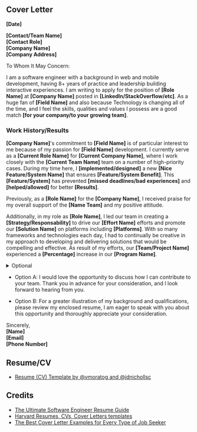 ## Cover Letter

**[Date]**


**[Contact/Team Name]**\
**[Contact Role]**\
**[Company Name]**\
**[Company Address]**

To Whom It May Concern:

I am a software engineer with a background in web and mobile development, having 8+ years of practice and leadership building interactive experiences. I am writing to apply for the position of **[Role Name]** at **[Company Name]** posted in **[LinkedIn/StackOverflow/etc]**. As a huge fan of **[Field Name]** and also because Technology is changing all of the time, and I feel the skills, qualities and values I possess are a good match **[for your company/to your growing team]**.

### Work History/Results

**[Company Name]**'s commitment to **[Field Name]** is of particular interest to me because of my passion for **[Field Name]** development. I currently serve as a **[Current Role Name]** for **[Current Company Name]**, where I work closely with the **[Current Team Name]** team on a number of high-priority cases. During my time here, I **[implemented/designed]** a new **[Nice Feature/System Name]** that ensures **[Feature/System Benefit]**. This **[Feature/System]** has prevented **[missed deadlines/bad experiences]** and **[helped/allowed]** for better **[Results]**.

Previously, as a **[Role Name]** for the **[Company Name]**, I received praise for my overall support of the **[Name Team]** and my positive attitude.

Additionally, in my role as **[Role Name]**, I led our team in creating a **[Strategy/Responsability]** to drive our **[Effort Name]** efforts and promote our **[Solution Name]** on platforms including **[Platforms]**. With so many frameworks and technologies each day, I had to continually be creative in my approach to developing and delivering solutions that would be compelling and effective. As result of my efforts, our **[Team/Project Name]** experienced a **[Percentage]** increase in our **[Program Name]**.

<details>
  <summary>Optional</summary>
  
  I am very hard working, always looking to improve my skills and research about new **[strategies/technologies]** to figure out new ways to do my job better, and also I am someone who is completely commited to building the best software products for the world.
  
  I would love to be part of a great team when we're making a great impact solving interesting challenges, always we need the help of others, and with my experience I feel I have a lot to offer in regard to technical expertise and my passion to a shared goal.
  
  I am very good at what I do because of my discipline and commitment, I know that if I'm part of your team I will start to contribute positively to the team's objectives quickly, always with the best attitude. I'm excited at the prospect of bringing the skills I developed through this experience to the **[Role Name]** at **[Company Name]**.
</details>

- Option A:
I would love the opportunity to discuss how I can contribute to your team. Thank you in advance for your consideration, and I look forward to hearing from you.

- Option B:
For a greater illustration of my background and qualifications, please review my enclosed resume, I am eager to speak with you about this opportunity and thoroughly appreciate your consideration.

Sincerely,\
**[Name]**\
**[Email]**\
**[Phone Number]**

## Resume/CV
- [Resume (CV) Template by @vmoratog and @jdnichollsc](https://codepen.io/pen/?template=LYbdpXW)

## Credits
- [The Ultimate Software Engineer Resume Guide](https://arc.dev/resume)
- [Harvard Resumes, CVs, Cover Letters templates](https://ocs.fas.harvard.edu/resumes-cvs-cover-letters)
- [The Best Cover Letter Examples for Every Type of Job Seeker](https://www.themuse.com/advice/cover-letter-examples-every-type-job-seeker)
